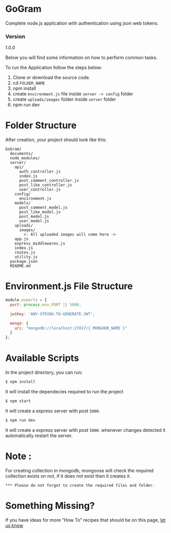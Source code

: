 # GoGram

Complete node.js application with authentication using json web tokens.

### Version
1.0.0

Below you will find some information on how to perform common tasks.<br>

To run the Application follow the steps below:
1. Clone or download the source code.
2. cd `FOLDER_NAME`
3. npm install
4. create `environment.js` file inside `server -> config` folder
4. create `uploads/images` folder inside `server` folder
4. npm run dev


# Folder Structure

After creation, your project should look like this:

```
GoGram/
  documents/
  node_modules/
  server/
    api/
      auth_controller.js
      index.js
      post_comment_controller.js
      post_like_controller.js
      user_controller.js
    config/
      environment.js
    models/
      post_comment_model.js
      post_like_model.js
      post_model.js
      user_model.js
    uploads/
      images/
        <- All uploaded images will come here ->
    app.js
    express_middlewares.js
    index.js
    routes.js
    utility.js
  package.json
  README.md
```

# Environment.js File Structure

```js
module.exports = {
  port: process.env.PORT || 5000,

  jwtKey: 'ANY-STRING-TO-GENERATE-JWT',

  mongo: {
    uri: "mongodb://localhost:27017/{ MONGODB_NAME }"
  }
};
```

# Available Scripts

In the project directory, you can run:

```sh
$ npm install
```

It will install the dependecies required to run the project

```sh
$ npm start
```

It will create a express server with post `5000`.

```sh
$ npm run dev
```

It will create a express server with post `5000`.
whenever changes detected it automatically restart the server.

# Note :

For creating collection in mongodb, mongoose will check the required collection exists on not, if it does not exist then it creates it.

`*** Please do not forgot to create the required files and folder.`


# Something Missing?

If you have ideas for more “How To” recipes that should be on this page, [let us know](https://github.com/webdevabhi/GoGram/issues)